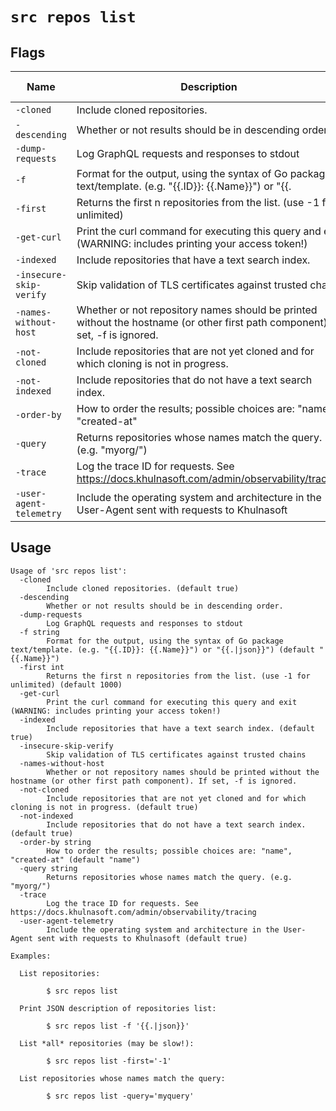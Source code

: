 # `src repos list`


## Flags

| Name | Description | Default Value |
|------|-------------|---------------|
| `-cloned` | Include cloned repositories. | `true` |
| `-descending` | Whether or not results should be in descending order. | `false` |
| `-dump-requests` | Log GraphQL requests and responses to stdout | `false` |
| `-f` | Format for the output, using the syntax of Go package text/template. (e.g. "{{.ID}}: {{.Name}}") or "{{.|json}}") | `{{.Name}}` |
| `-first` | Returns the first n repositories from the list. (use -1 for unlimited) | `1000` |
| `-get-curl` | Print the curl command for executing this query and exit (WARNING: includes printing your access token!) | `false` |
| `-indexed` | Include repositories that have a text search index. | `true` |
| `-insecure-skip-verify` | Skip validation of TLS certificates against trusted chains | `false` |
| `-names-without-host` | Whether or not repository names should be printed without the hostname (or other first path component). If set, -f is ignored. | `false` |
| `-not-cloned` | Include repositories that are not yet cloned and for which cloning is not in progress. | `true` |
| `-not-indexed` | Include repositories that do not have a text search index. | `true` |
| `-order-by` | How to order the results; possible choices are: "name", "created-at" | `name` |
| `-query` | Returns repositories whose names match the query. (e.g. "myorg/") |  |
| `-trace` | Log the trace ID for requests. See https://docs.khulnasoft.com/admin/observability/tracing | `false` |
| `-user-agent-telemetry` | Include the operating system and architecture in the User-Agent sent with requests to Khulnasoft | `true` |


## Usage

```
Usage of 'src repos list':
  -cloned
    	Include cloned repositories. (default true)
  -descending
    	Whether or not results should be in descending order.
  -dump-requests
    	Log GraphQL requests and responses to stdout
  -f string
    	Format for the output, using the syntax of Go package text/template. (e.g. "{{.ID}}: {{.Name}}") or "{{.|json}}") (default "{{.Name}}")
  -first int
    	Returns the first n repositories from the list. (use -1 for unlimited) (default 1000)
  -get-curl
    	Print the curl command for executing this query and exit (WARNING: includes printing your access token!)
  -indexed
    	Include repositories that have a text search index. (default true)
  -insecure-skip-verify
    	Skip validation of TLS certificates against trusted chains
  -names-without-host
    	Whether or not repository names should be printed without the hostname (or other first path component). If set, -f is ignored.
  -not-cloned
    	Include repositories that are not yet cloned and for which cloning is not in progress. (default true)
  -not-indexed
    	Include repositories that do not have a text search index. (default true)
  -order-by string
    	How to order the results; possible choices are: "name", "created-at" (default "name")
  -query string
    	Returns repositories whose names match the query. (e.g. "myorg/")
  -trace
    	Log the trace ID for requests. See https://docs.khulnasoft.com/admin/observability/tracing
  -user-agent-telemetry
    	Include the operating system and architecture in the User-Agent sent with requests to Khulnasoft (default true)

Examples:

  List repositories:

    	$ src repos list

  Print JSON description of repositories list:

    	$ src repos list -f '{{.|json}}'

  List *all* repositories (may be slow!):

    	$ src repos list -first='-1'

  List repositories whose names match the query:

    	$ src repos list -query='myquery'



```
	